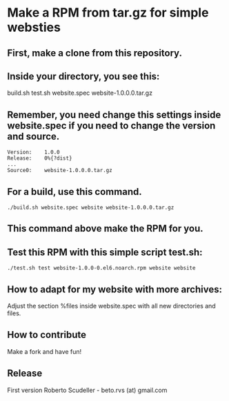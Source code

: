 # Make a RPM from tar.gz for simple websties

## First, make a clone from this repository.

## Inside your directory, you see this:

build.sh test.sh website.spec website-1.0.0.0.tar.gz

## Remember, you need change this settings inside website.spec if you need to change the version and source.

```
Version:	1.0.0
Release:	0%{?dist}
...
Source0:	website-1.0.0.0.tar.gz
```

## For a build, use this command.

```
./build.sh website.spec website website-1.0.0.0.tar.gz
```

## This command above make the RPM for you.

## Test this RPM with this simple script test.sh:

```
./test.sh test website-1.0.0-0.el6.noarch.rpm website website
```

## How to adapt for my website with more archives:

Adjust the section %files inside website.spec with all new directories and files.

## How to contribute

Make a fork and have fun!

## Release
First version Roberto Scudeller - beto.rvs (at) gmail.com
